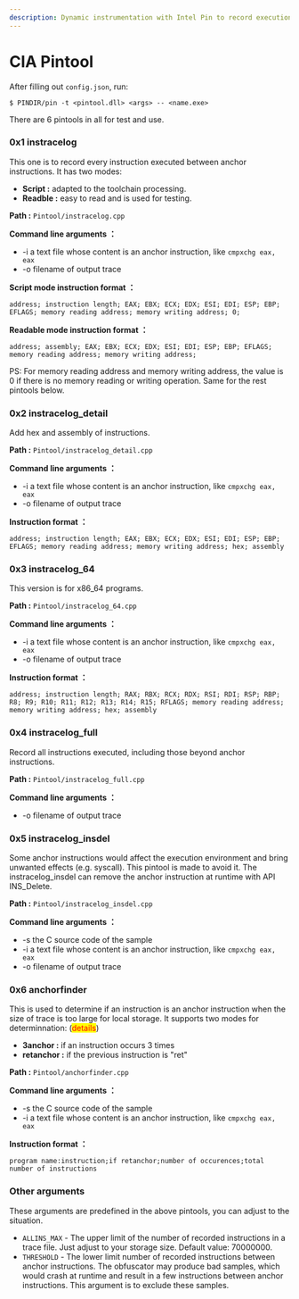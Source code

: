 ```yaml
---
description: Dynamic instrumentation with Intel Pin to record execution trace
---
```


# CIA Pintool

After filling out `config.json`, run:

```shell-session
$ PINDIR/pin -t <pintool.dll> <args> -- <name.exe>
```

There are 6 pintools in all for test and use.

### 0x1 instracelog

This one is to record every instruction executed between anchor instructions. It has two modes:

* **Script :** adapted to the toolchain processing.
* **Readble :** easy to read and is used for testing.

**Path :** `Pintool/instracelog.cpp`

**Command line arguments ：**

* \-i    a text file whose content is an anchor instruction, like `cmpxchg eax, eax`
* \-o   filename of output trace

**Script mode instruction format ：**

```
address; instruction length; EAX; EBX; ECX; EDX; ESI; EDI; ESP; EBP; EFLAGS; memory reading address; memory writing address; 0;
```

**Readable mode instruction format ：**

```
address; assembly; EAX; EBX; ECX; EDX; ESI; EDI; ESP; EBP; EFLAGS; memory reading address; memory writing address;
```

PS: For memory reading address and memory writing address, the value is 0 if there is no memory reading or writing operation. Same for the rest pintools below.

### 0x2 instracelog\_detail

Add hex and assembly of instructions.

**Path :** `Pintool/instracelog_detail.cpp`

**Command line arguments ：**

* \-i    a text file whose content is an anchor instruction, like `cmpxchg eax, eax`
* \-o   filename of output trace

**Instruction format ：**

```
address; instruction length; EAX; EBX; ECX; EDX; ESI; EDI; ESP; EBP; EFLAGS; memory reading address; memory writing address; hex; assembly
```

### 0x3 instracelog\_64

This version is for x86\_64 programs.

**Path :** `Pintool/instracelog_64.cpp`

**Command line arguments ：**

* \-i    a text file whose content is an anchor instruction, like `cmpxchg eax, eax`
* \-o   filename of output trace

**Instruction format ：**

```
address; instruction length; RAX; RBX; RCX; RDX; RSI; RDI; RSP; RBP; R8; R9; R10; R11; R12; R13; R14; R15; RFLAGS; memory reading address; memory writing address; hex; assembly
```

### 0x4 instracelog\_full

Record all instructions executed, including those beyond anchor instructions.

**Path :** `Pintool/instracelog_full.cpp`

**Command line arguments ：**

* \-o   filename of output trace

### 0x5 instracelog\_insdel

Some anchor instructions would affect the execution environment and bring unwanted effects (e.g. syscall). This pintool is made to avoid it. The instracelog\_insdel can remove the anchor instruction at runtime with API INS\_Delete.

**Path :** `Pintool/instracelog_insdel.cpp`

**Command line arguments ：**

* \-s   the C source code of the sample
* \-i    a text file whose content is an anchor instruction, like `cmpxchg eax, eax`
* \-o   filename of output trace

### 0x6 anchorfinder

This is used to determine if an instruction is an anchor instruction when the size of trace is too large for local storage. It supports two modes for determinnation: (<mark style="color:red;">details</mark>)

* **3anchor :** if an instruction occurs 3 times
* **retanchor :** if the previous instruction is "ret"

**Path :** `Pintool/anchorfinder.cpp`

**Command line arguments ：**

* \-s   the C source code of the sample
* \-i    a text file whose content is an anchor instruction, like `cmpxchg eax, eax`

**Instruction format ：**

```
program name:instruction;if retanchor;number of occurences;total number of instructions
```

### Other arguments

These arguments are predefined in the above pintools, you can adjust to the situation.

* `ALLINS_MAX` - The upper limit of the number of recorded instructions in a trace file. Just adjust to your storage size. Default value: 70000000.
* `THRESHOLD` - The lower limit number of recorded instructions between anchor instructions. The obfuscator may produce bad samples, which would crash at runtime and result in a few instructions between anchor instructions. This argument is to exclude these samples.
